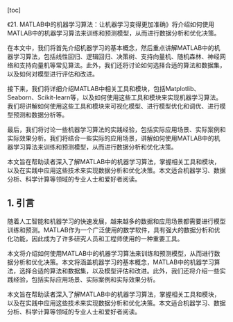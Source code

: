 
[toc]                    
                
                
《21. MATLAB中的机器学习算法：让机器学习变得更加准确》将介绍如何使用MATLAB中的机器学习算法来训练和预测模型，从而进行数据分析和优化决策。

在本文中，我们将首先介绍机器学习的基本概念，然后重点讲解MATLAB中的机器学习算法，包括线性回归、逻辑回归、决策树、支持向量机、随机森林、神经网络和支持向量机等常见算法。此外，我们还将讨论如何选择合适的算法和数据集，以及如何对模型进行评估和改进。

接下来，我们将详细介绍MATLAB中相关工具和模块，包括Matplotlib、Seaborn、Scikit-learn等，以及如何使用这些工具和模块来实现机器学习算法。我们将讲解如何使用这些工具和模块来可视化模型、进行模型优化和调优、进行模型预测和数据分析等。

最后，我们将讨论一些机器学习算法的实践经验，包括实际应用场景、实际案例和实际效果分析。我们将结合一些实际的应用场景，讲解如何使用MATLAB中的机器学习算法来训练和预测模型，从而进行数据分析和优化决策。

本文旨在帮助读者深入了解MATLAB中的机器学习算法，掌握相关工具和模块，以及在实践中应用这些技术来实现数据分析和优化决策。本文适合机器学习、数据分析、科学计算等领域的专业人士和爱好者阅读。

## 1. 引言

随着人工智能和机器学习的快速发展，越来越多的数据和应用场景都需要进行模型训练和预测。MATLAB作为一个广泛使用的数学软件，具有强大的数据分析和优化功能，因此成为了许多研究人员和工程师使用的一种重要工具。

本文将介绍如何使用MATLAB中的机器学习算法来训练和预测模型，从而进行数据分析和优化决策。本文将涵盖机器学习的基本概念，MATLAB中的机器学习算法，选择合适的算法和数据集，以及模型评估和改进。此外，我们还将介绍一些实践经验，包括实际应用场景、实际案例和实际效果分析。

本文旨在帮助读者深入了解MATLAB中的机器学习算法，掌握相关工具和模块，以及在实践中应用这些技术来实现数据分析和优化决策。本文适合机器学习、数据分析、科学计算等领域的专业人士和爱好者阅读。

